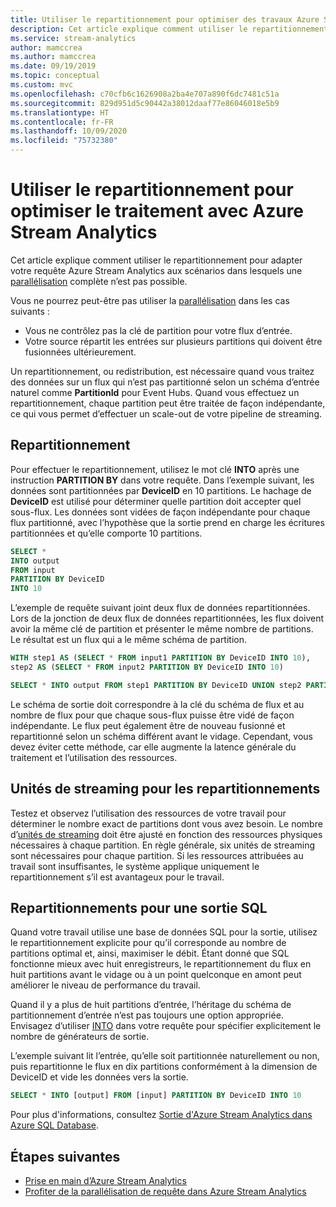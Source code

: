 ```yaml
---
title: Utiliser le repartitionnement pour optimiser des travaux Azure Stream Analytics
description: Cet article explique comment utiliser le repartitionnement pour optimiser les travaux Azure Stream Analytics qui ne peuvent pas être parallélisés.
ms.service: stream-analytics
author: mamccrea
ms.author: mamccrea
ms.date: 09/19/2019
ms.topic: conceptual
ms.custom: mvc
ms.openlocfilehash: c70cfb6c1626908a2ba4e707a890f6dc7481c51a
ms.sourcegitcommit: 829d951d5c90442a38012daaf77e86046018e5b9
ms.translationtype: HT
ms.contentlocale: fr-FR
ms.lasthandoff: 10/09/2020
ms.locfileid: "75732380"
---
```

# <a name="use-repartitioning-to-optimize-processing-with-azure-stream-analytics"></a>Utiliser le repartitionnement pour optimiser le traitement avec Azure Stream Analytics

Cet article explique comment utiliser le repartitionnement pour adapter votre requête Azure Stream Analytics aux scénarios dans lesquels une [parallélisation](stream-analytics-scale-jobs.md) complète n’est pas possible.

Vous ne pourrez peut-être pas utiliser la [parallélisation](stream-analytics-parallelization.md) dans les cas suivants :

* Vous ne contrôlez pas la clé de partition pour votre flux d’entrée.
* Votre source répartit les entrées sur plusieurs partitions qui doivent être fusionnées ultérieurement.

Un repartitionnement, ou redistribution, est nécessaire quand vous traitez des données sur un flux qui n’est pas partitionné selon un schéma d’entrée naturel comme **PartitionId** pour Event Hubs. Quand vous effectuez un repartitionnement, chaque partition peut être traitée de façon indépendante, ce qui vous permet d’effectuer un scale-out de votre pipeline de streaming.

## <a name="how-to-repartition"></a>Repartitionnement

Pour effectuer le repartitionnement, utilisez le mot clé **INTO** après une instruction **PARTITION BY** dans votre requête. Dans l’exemple suivant, les données sont partitionnées par **DeviceID** en 10 partitions. Le hachage de **DeviceID** est utilisé pour déterminer quelle partition doit accepter quel sous-flux. Les données sont vidées de façon indépendante pour chaque flux partitionné, avec l’hypothèse que la sortie prend en charge les écritures partitionnées et qu’elle comporte 10 partitions.

```sql
SELECT * 
INTO output
FROM input
PARTITION BY DeviceID 
INTO 10
```

L’exemple de requête suivant joint deux flux de données repartitionnées. Lors de la jonction de deux flux de données repartitionnées, les flux doivent avoir la même clé de partition et présenter le même nombre de partitions. Le résultat est un flux qui a le même schéma de partition.

```sql
WITH step1 AS (SELECT * FROM input1 PARTITION BY DeviceID INTO 10),
step2 AS (SELECT * FROM input2 PARTITION BY DeviceID INTO 10)

SELECT * INTO output FROM step1 PARTITION BY DeviceID UNION step2 PARTITION BY DeviceID
```

Le schéma de sortie doit correspondre à la clé du schéma de flux et au nombre de flux pour que chaque sous-flux puisse être vidé de façon indépendante. Le flux peut également être de nouveau fusionné et repartitionné selon un schéma différent avant le vidage. Cependant, vous devez éviter cette méthode, car elle augmente la latence générale du traitement et l’utilisation des ressources.

## <a name="streaming-units-for-repartitions"></a>Unités de streaming pour les repartitionnements

Testez et observez l’utilisation des ressources de votre travail pour déterminer le nombre exact de partitions dont vous avez besoin. Le nombre d’[unités de streaming](stream-analytics-streaming-unit-consumption.md) doit être ajusté en fonction des ressources physiques nécessaires à chaque partition. En règle générale, six unités de streaming sont nécessaires pour chaque partition. Si les ressources attribuées au travail sont insuffisantes, le système applique uniquement le repartitionnement s’il est avantageux pour le travail.

## <a name="repartitions-for-sql-output"></a>Repartitionnements pour une sortie SQL

Quand votre travail utilise une base de données SQL pour la sortie, utilisez le repartitionnement explicite pour qu’il corresponde au nombre de partitions optimal et, ainsi, maximiser le débit. Étant donné que SQL fonctionne mieux avec huit enregistreurs, le repartitionnement du flux en huit partitions avant le vidage ou à un point quelconque en amont peut améliorer le niveau de performance du travail. 

Quand il y a plus de huit partitions d’entrée, l’héritage du schéma de partitionnement d’entrée n’est pas toujours une option appropriée. Envisagez d’utiliser [INTO](/stream-analytics-query/into-azure-stream-analytics#into-shard-count) dans votre requête pour spécifier explicitement le nombre de générateurs de sortie. 

L’exemple suivant lit l’entrée, qu’elle soit partitionnée naturellement ou non, puis repartitionne le flux en dix partitions conformément à la dimension de DeviceID et vide les données vers la sortie. 

```sql
SELECT * INTO [output] FROM [input] PARTITION BY DeviceID INTO 10
```

Pour plus d'informations, consultez [Sortie d'Azure Stream Analytics dans Azure SQL Database](stream-analytics-sql-output-perf.md).


## <a name="next-steps"></a>Étapes suivantes

* [Prise en main d’Azure Stream Analytics](stream-analytics-introduction.md)
* [Profiter de la parallélisation de requête dans Azure Stream Analytics](stream-analytics-parallelization.md)
